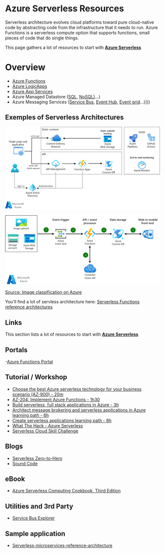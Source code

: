 # Azure Serverless Resources

Serverless architecture evolves cloud platforms toward pure cloud-native code by abstracting code from the infrastructure that it needs to run. Azure Functions is a serverless compute option that supports functions, small pieces of code that do single things.

This page gathers a lot of resources to start with **[Azure Serverless](https://azure.microsoft.com/en-us/solutions/serverless/)**

# Overview

 - [Azure Functions](https://learn.microsoft.com/en-us/azure/azure-functions/)
 - [Azure LogicApps](https://learn.microsoft.com/en-us/azure/logic-apps/)
 - [Azure App Services](https://learn.microsoft.com/en-us/azure/app-service/)
 - Azure Managed Datastore ([SQL](https://learn.microsoft.com/en-us/azure/azure-sql/?view=azuresql), [NoSQL)](https://learn.microsoft.com/en-us/azure/cosmos-db/)...)
 - Azure Messaging Services ([Service Bus](https://learn.microsoft.com/en-us/azure/service-bus-messaging/), [Event Hub](https://learn.microsoft.com/en-us/azure/event-hubs/), [Event grid](https://learn.microsoft.com/en-us/azure/event-grid/)...)]()

## Exemples of Serverless Architectures

![Serverless Web Architecure](./media/serverless-web-app.png)

![Serverless Architecure](./media/serverless-architecture.png)

 [Source: Image classification on Azure](https://learn.microsoft.com/en-us/azure/architecture/example-scenario/ai/intelligent-apps-image-processing)


You'll find a lot of servless architecture here: [Serverless Functions reference architectures](https://learn.microsoft.com/en-us/azure/architecture/serverless-quest/reference-architectures)


## Links

This section lists a lot of resources to start with **[Azure Serverless](https://azure.microsoft.com/en-us/solutions/serverless/)**

## Portals
 -[Azure Functions Portal](https://github.com/Azure/Azure-Functions)

## Tutorial / Workshop

 - [Choose the best Azure serverless technology for your business scenario (AZ-900) - 20m](https://learn.microsoft.com/en-us/training/modules/serverless-fundamentals/)
 - [AZ-204: Implement Azure Functions - 1h30](https://learn.microsoft.com/en-us/training/paths/implement-azure-functions/)
 - [Build serverless, full stack applications in Azure - 3h](https://learn.microsoft.com/en-us/training/paths/build-serverless-full-stack-apps-azure/)
 - [Architect message brokering and serverless applications in Azure learning path - 6h](https://learn.microsoft.com/en-us/training/paths/architect-messaging-serverless/)
 - [Create serverless applications learning path - 8h](https://learn.microsoft.com/en-us/training/paths/create-serverless-applications/)
 - [What The Hack - Azure Serverless](https://github.com/microsoft/WhatTheHack/tree/master/015-Serverless)
 - [Serverless Cloud Skill Challenge](https://learn.microsoft.com/en-us/users/cloudskillschallenge/collections/25m3hkzxygde?WT.mc_id=cloudskillschallenge_b950cd7a-d456-46ab-81ba-3bd1ad86dc1c)

## Blogs

 - [Serverless Zero-to-Hero](https://azure.github.io/Cloud-Native/serverless-september/ZeroToHero/)
 - [Sound Code](https://markheath.net/category/azure%20functions)


## eBook

 - [Azure Serverless Computing Cookbook, Third Edition](https://azure.microsoft.com/en-us/resources/azure-serverless-computing-cookbook/)


## Utilities and 3rd Party 

 - [Service Bus Explorer](https://github.com/paolosalvatori/ServiceBusExplorer)

## Sample application

 - [Serverless-microservices-reference-architecture](https://github.com/petertuton/serverless-reference-implementation)

